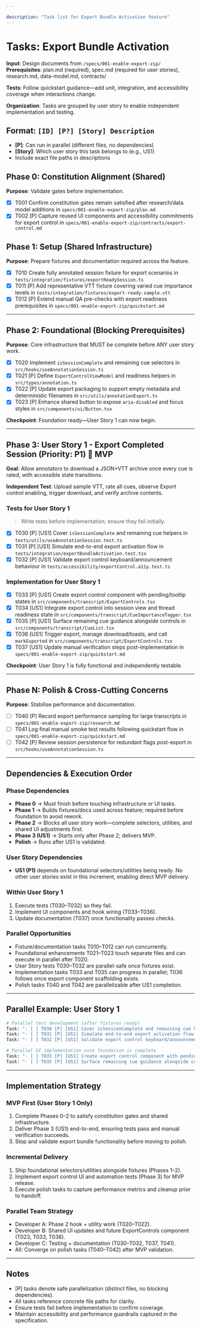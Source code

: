 ```yaml
---

description: "Task list for Export Bundle Activation feature"
---
```


# Tasks: Export Bundle Activation

**Input**: Design documents from `/specs/001-enable-export-zip/`
**Prerequisites**: plan.md (required), spec.md (required for user stories), research.md, data-model.md, contracts/

**Tests**: Follow quickstart guidance—add unit, integration, and accessibility coverage when interactions change.

**Organization**: Tasks are grouped by user story to enable independent implementation and testing.

## Format: `[ID] [P?] [Story] Description`

- **[P]**: Can run in parallel (different files, no dependencies)
- **[Story]**: Which user story this task belongs to (e.g., US1)
- Include exact file paths in descriptions

## Phase 0: Constitution Alignment (Shared)

**Purpose**: Validate gates before implementation.

- [X] T001 Confirm constitution gates remain satisfied after research/data model additions in `specs/001-enable-export-zip/plan.md`
- [X] T002 [P] Capture reused UI components and accessibility commitments for export control in `specs/001-enable-export-zip/contracts/export-control.md`

## Phase 1: Setup (Shared Infrastructure)

**Purpose**: Prepare fixtures and documentation required across the feature.

- [X] T010 Create fully annotated session fixture for export scenarios in `tests/integration/fixtures/exportReadySession.ts`
- [X] T011 [P] Add representative VTT fixture covering varied cue importance levels in `tests/integration/fixtures/export-ready-sample.vtt`
- [X] T012 [P] Extend manual QA pre-checks with export readiness prerequisites in `specs/001-enable-export-zip/quickstart.md`

---

## Phase 2: Foundational (Blocking Prerequisites)

**Purpose**: Core infrastructure that MUST be complete before ANY user story work.

- [X] T020 Implement `isSessionComplete` and remaining cue selectors in `src/hooks/useAnnotationSession.ts`
- [X] T021 [P] Define `ExportControlViewModel` and readiness helpers in `src/types/annotation.ts`
- [X] T022 [P] Update export packaging to support empty metadata and deterministic filenames in `src/utils/annotationExport.ts`
- [X] T023 [P] Enhance shared button to expose `aria-disabled` and focus styles in `src/components/ui/Button.tsx`

**Checkpoint**: Foundation ready—User Story 1 can now begin.

---

## Phase 3: User Story 1 - Export Completed Session (Priority: P1) 🎯 MVP

**Goal**: Allow annotators to download a JSON+VTT archive once every cue is rated, with accessible state transitions.

**Independent Test**: Upload sample VTT, rate all cues, observe Export control enabling, trigger download, and verify archive contents.

### Tests for User Story 1

> Write tests before implementation; ensure they fail initially.

- [X] T030 [P] [US1] Cover `isSessionComplete` and remaining cue helpers in `tests/utils/useAnnotationSession.test.ts`
- [X] T031 [P] [US1] Simulate end-to-end export activation flow in `tests/integration/exportBundleActivation.test.tsx`
- [X] T032 [P] [US1] Validate export control keyboard/announcement behaviour in `tests/accessibility/exportControl.a11y.test.ts`

### Implementation for User Story 1

- [X] T033 [P] [US1] Create export control component with pending/tooltip states in `src/components/transcript/ExportControls.tsx`
- [X] T034 [US1] Integrate export control into session view and thread readiness state in `src/components/transcript/CueImportanceTagger.tsx`
- [X] T035 [P] [US1] Surface remaining cue guidance alongside controls in `src/components/transcript/CueList.tsx`
- [X] T036 [US1] Trigger export, manage download/toasts, and call `markExported` in `src/components/transcript/ExportControls.tsx`
- [X] T037 [US1] Update manual verification steps post-implementation in `specs/001-enable-export-zip/quickstart.md`

**Checkpoint**: User Story 1 is fully functional and independently testable.

---

## Phase N: Polish & Cross-Cutting Concerns

**Purpose**: Stabilise performance and documentation.

- [ ] T040 [P] Record export performance sampling for large transcripts in `specs/001-enable-export-zip/research.md`
- [ ] T041 Log final manual smoke test results following quickstart flow in `specs/001-enable-export-zip/quickstart.md`
- [ ] T042 [P] Review session persistence for redundant flags post-export in `src/hooks/useAnnotationSession.ts`

---

## Dependencies & Execution Order

### Phase Dependencies

- **Phase 0** → Must finish before touching infrastructure or UI tasks.
- **Phase 1** → Builds fixtures/docs used across feature; required before foundation to avoid rework.
- **Phase 2** → Blocks all user story work—complete selectors, utilities, and shared UI adjustments first.
- **Phase 3 (US1)** → Starts only after Phase 2; delivers MVP.
- **Polish** → Runs after US1 is validated.

### User Story Dependencies

- **US1 (P1)** depends on foundational selectors/utilities being ready. No other user stories exist in this increment, enabling direct MVP delivery.

### Within User Story 1

1. Execute tests (T030–T032) so they fail.
2. Implement UI components and hook wiring (T033–T036).
3. Update documentation (T037) once functionality passes checks.

### Parallel Opportunities

- Fixture/documentation tasks T010–T012 can run concurrently.
- Foundational enhancements T021–T023 touch separate files and can execute in parallel after T020.
- User Story tests T030–T032 are parallel-safe once fixtures exist.
- Implementation tasks T033 and T035 can progress in parallel; T036 follows once export component scaffolding exists.
- Polish tasks T040 and T042 are parallelizable after US1 completion.

---

## Parallel Example: User Story 1

```bash
# Parallel test development (after fixtures ready)
Task: "- [ ] T030 [P] [US1] Cover isSessionComplete and remaining cue helpers in tests/utils/useAnnotationSession.test.ts"
Task: "- [ ] T031 [P] [US1] Simulate end-to-end export activation flow in tests/integration/exportBundleActivation.test.tsx"
Task: "- [ ] T032 [P] [US1] Validate export control keyboard/announcement behaviour in tests/accessibility/exportControl.a11y.test.ts"

# Parallel UI implementation once foundation is complete
Task: "- [ ] T033 [P] [US1] Create export control component with pending/tooltip states in src/components/transcript/ExportControls.tsx"
Task: "- [ ] T035 [P] [US1] Surface remaining cue guidance alongside controls in src/components/transcript/CueList.tsx"
```

---

## Implementation Strategy

### MVP First (User Story 1 Only)

1. Complete Phases 0–2 to satisfy constitution gates and shared infrastructure.
2. Deliver Phase 3 (US1) end-to-end, ensuring tests pass and manual verification succeeds.
3. Stop and validate export bundle functionality before moving to polish.

### Incremental Delivery

1. Ship foundational selectors/utilities alongside fixtures (Phases 1–2).
2. Implement export control UI and automation tests (Phase 3) for MVP release.
3. Execute polish tasks to capture performance metrics and cleanup prior to handoff.

### Parallel Team Strategy

- Developer A: Phase 2 hook + utility work (T020–T022).
- Developer B: Shared UI updates and future ExportControls component (T023, T033, T036).
- Developer C: Testing + documentation (T030–T032, T037, T041).
- All: Converge on polish tasks (T040–T042) after MVP validation.

---

## Notes

- [P] tasks denote safe parallelization (distinct files, no blocking dependencies).
- All tasks reference concrete file paths for clarity.
- Ensure tests fail before implementation to confirm coverage.
- Maintain accessibility and performance guardrails captured in the specification.
